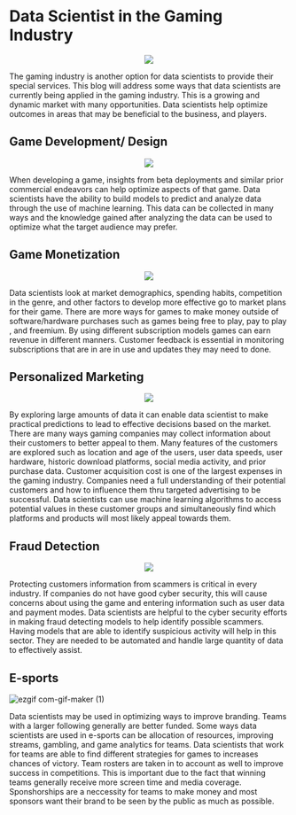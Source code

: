 # Data Scientist in the Gaming Industry

<p align="center">
  <img src="https://algorit.ma/wp-content/uploads/2020/12/1280x530_Data_science_use_cases_in_gaming_industry-03-min.png"/>
  
The gaming industry is another option for data scientists to provide their special services.  This blog will address some ways that data scientists are currently being applied in the gaming industry.  This is a growing and dynamic market with many opportunities.  Data scientists help optimize outcomes in areas that may be beneficial to the business, and players.
  
## Game Development/ Design
  
<p align="center">
  <img src="https://dailyblogging.org/wp-content/uploads/2020/09/a_b_testing.png"/>
  
When developing a game, insights from beta deployments and similar prior commercial endeavors can help optimize aspects of that game.  Data scientists have the ability to build models to predict and analyze data through the use of machine learning.  This data can be collected in many ways and the knowledge gained after analyzing the data can be used to optimize what the target audience may prefer.

## Game Monetization
  
<p align="center">
  <img src="https://indiegamehaven.com/wp-content/uploads/2021/05/makemoney_small.jpg"/>  
  
Data scientists look at market demographics, spending habits, competition in the genre, and other factors to develop more effective go to market plans for their game.  There are more ways for games to make money outside of software/hardware purchases such as games being free to play, pay to play , and freemium.  By using different subscription models games can earn revenue in different manners.  Customer feedback is essential in monitoring subscriptions that are in are in use and updates they may need to done.

## Personalized Marketing
  
<p align="center">
  <img src="https://storage.googleapis.com/website-production/uploads/2019/06/personalization-instapage-demo.png"/>   
  
By exploring large amounts of data it can enable data scientist to make practical predictions to lead to effective decisions based on the market.  There are many ways gaming companies may collect information about their customers to better appeal to them.  Many features of the customers are explored such as location and age of the users, user data speeds, user hardware, historic download platforms, social media activity, and prior purchase data.  Customer acquisition cost is one of the largest expenses in the gaming industry.  Companies need a full understanding of their potential customers and how to influence them thru targeted advertising to be successful.  Data scientists can use machine learning algorithms to access potential values in these customer groups and simultaneously find which platforms and products will most likely appeal towards them.  

## Fraud Detection
  
<p align="center">
  <img src="https://www.usbank.com/content/dam/usbank/images/online-security-pages/fraud-protection-opt.png"/>    
  
Protecting customers information from scammers is critical in every industry.  If companies do not have good cyber security, this will cause concerns about using the game and entering information such as user data and payment modes.  Data scientists are helpful to the cyber security efforts in making fraud detecting models to help identify possible scammers.  Having models that are able to identify suspicious activity will help in this sector.  They are needed to be automated and handle large quantity of data to effectively assist.


## E-sports
![ezgif com-gif-maker (1)](https://user-images.githubusercontent.com/100227270/167275788-f81cee67-cd62-4bdb-8756-ede2e3dbe4b0.gif)

Data scientists may be used in optimizing ways to improve branding.  Teams with a larger following generally are better funded.  Some ways data scientists are used in e-sports can be allocation of resources, improving streams, gambling, and game analytics for teams. Data scientists that work for teams are able to find different strategies for games to increases chances of victory.  Team rosters are taken in to account as well to improve success in competitions.  This is important due to the fact that winning teams generally receive more screen time and media coverage.  Sponshorships are a neccessity for teams to make money and most sponsors want their brand to be seen by the public as much as possible.
